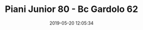 ---
title: Piani Junior 80 - Bc Gardolo 62
date: 2019-05-20 12:05:34
squadra-a: Bc Gardolo
punteggio-a: 62
squadra-b: Piani Junior
punteggio-b: 80
partite/squadra: serie-d-18-19
luogo: PALAMAZZALI
categoria: serie d
---